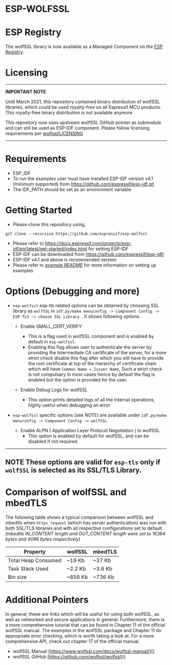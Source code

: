 ESP-WOLFSSL
===========

# ESP Registry

The wolfSSL library is now available as a Managed Component on the [ESP Registry](https://components.espressif.com/components/wolfssl/wolfssl).

# Licensing


---
**IMPORTANT NOTE**

Until March 2021, this repository contained binary distribution of wolfSSL libraries, which could be used royalty-free on all Espressif MCU products. This royalty-free binary distribution is not available anymore.

This repository now uses upstream wolfSSL GitHub pointer as submodule and can still be used as ESP-IDF component. Please follow licensing requirements per [wolfssl/LICENSING](https://github.com/wolfSSL/wolfssl/blob/master/LICENSING)

---

# Requirements
- ESP_IDF
 - To run the examples user must have installed ESP-IDF version v4.1 (minimum supported) from https://github.com/espressif/esp-idf.git
 - The IDF_PATH should be set as an environment variable

# Getting Started

- Please clone this repository using,
 ```
 git clone --recursive https://github.com/espressif/esp-wolfssl
 ```
- Please refer to https://docs.espressif.com/projects/esp-idf/en/latest/get-started/index.html for setting ESP-IDF
 - ESP-IDF can be downloaded from https://github.com/espressif/esp-idf/
 - ESP-IDF v4.1 and above is recommended version
- Please refer to [example README](examples/README.md) for more information on setting up examples

# Options (Debugging and more)
- `esp-wolfssl` esp-tls related options can be obtained by choosing SSL library as `wolfSSL` in `idf.py/make menuconfig -> Component Config -> ESP-TLS -> choose SSL Library `.
It shows following options

    - Enable SMALL_CERT_VERIFY
        - This is a flag used in wolfSSL component and is enabled by default in `esp-wolfssl`.
        - Enabling this flag allows user to authenticate the server by providing the Intermediate CA certificate of the server, for a more strict check disable this flag after which you will have to provide the root certificate at top of the hierarchy of certificate chain which will have `Common Name = Issuer Name`, Such a strict check is not compulsary in most cases hence by default the flag is enabled but the option is provided for the user.

    - Enable Debug Logs for wolfSSL
        - This option prints detailed logs of all the internal operations, highly useful when debugging an error.

- `esp-wolfssl` specific options (see NOTE) are available under `idf.py/make menuconfig -> Component Config -> wolfSSL`.

    - Enable ALPN ( Application Layer Protocol Negotiation ) in wolfSSL
        - This option is enabled by default for wolfSSL, and can be disabled if not required.
---
**NOTE**
 These options are valid for `esp-tls` only if `wolfSSL` is selected as its SSL/TLS Library.
---
# Comparison of wolfSSL and mbedTLS

The following table shows a typical comparison between wolfSSL and mbedtls when `https_request` (which has server authentication) was run with both
SSL/TLS libraries and with all respective configurations set to default.
_(mbedtls IN_CONTENT length and OUT_CONTENT length were set to 16384 bytes and 4096 bytes respectively)_

| Property | wolfSSL | mbedTLS |
|--------------------|----------|----------|
| Total Heap Consumed| ~19 Kb | ~37 Kb |
| Task Stack Used | ~2.2 Kb | ~3.6 Kb |
| Bin size | ~858 Kb | ~736 Kb |

# Additional Pointers

In general, these are links which will be useful for using both wolfSSL, as well as networked and secure applications in general. Furthermore, there is a more comprehensive tutorial that can be found in Chapter 11 of the official wolfSSL manual. The examples in the wolfSSL package and Chapter 11 do appropriate error checking, which is worth taking a look at. For a more comprehensive API, check out chapter 17 of the official manual.

- wolfSSL Manual [https://www.wolfssl.com/docs/wolfssl-manual/]()
- wolfSSL GitHub
 [https://github.com/wolfssl/wolfssl]()

